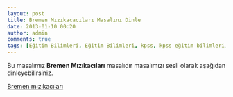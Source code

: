 ```yaml
---
layout: post
title: Bremen Mızıkacacıları Masalını Dinle
date: 2013-01-10 00:20
author: admin
comments: true
tags: [Eğitim Bilimleri, Eğitim Bilimleri, kpss, kpss eğitim bilimleri, Masal Dinle]
---
```

Bu masalımız <strong>Bremen Mızıkacıları</strong> masalıdır masalımızı sesli olarak aşağıdan dinleyebilirsiniz.
<div>
<p id="audioplayer_1"><a href="http://files.egitimvaktim.com/masal/bremen-mizikacilari.mp3">Bremen mızıkacıları</a></p>
<script type="text/javascript">// <![CDATA[
AudioPlayer.embed("audioplayer_1", {soundFile: "http://files.egitimvaktim.com/masal/bremen-mizikacilari.mp3",titles:"Bremen mızıkacacıları dinle"});
// ]]></script>

</div>
